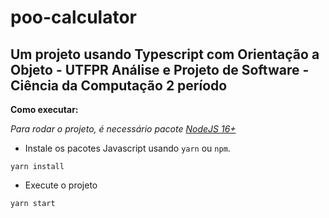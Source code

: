 # poo-calculator

## Um projeto usando Typescript com Orientação a Objeto - UTFPR Análise e Projeto de Software - Ciência da Computação 2 período

**Como executar:**

_Para rodar o projeto, é necessário pacote [NodeJS 16+](https://nodejs.org/en/download/)_

- Instale os pacotes Javascript usando `yarn` ou `npm`.

```
yarn install
```

- Execute o projeto

```
yarn start
```
